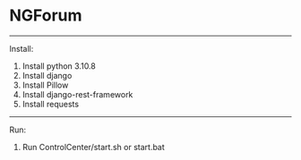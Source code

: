 # NGForum
---------------------------------------------------------
Install:
1. Install python 3.10.8
2. Install django
3. Install Pillow
4. Install django-rest-framework
5. Install requests
---------------------------------------------------------
Run:
1. Run ControlCenter/start.sh or start.bat
